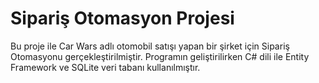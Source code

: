 # Sipariş Otomasyon Projesi

Bu proje ile Car Wars adlı otomobil satışı yapan bir şirket için Sipariş Otomasyonu
gerçekleştirilmiştir. Programın geliştirilirken C# dili ile Entity Framework ve SQLite veri tabanı
kullanılmıştır.
